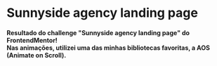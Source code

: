 <h1> Sunnyside agency landing page </h1>
<h4> Resultado do challenge "Sunnyside agency landing page" do FrontendMentor! <br/>
Nas animações, utilizei uma das minhas bibliotecas favoritas, a AOS (Animate on Scroll). </h4> 
